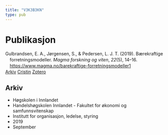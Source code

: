 ```yaml
---
title: "V3K3B3KN"
type: pub
---
```

<h1>Publikasjon</h1>
<article id="csl-bib-container-V3K3B3KN" class="csl-bib-container">
  <div class="csl-bib-body" style="line-height: 1.35; padding-left: 1em; text-indent:-1em;">
  <div class="csl-entry">Gulbrandsen, E. A., J&#xF8;rgensen, S., &amp; Pedersen, L. J. T. (2019). B&#xE6;rekraftige forretningsmodeller. <i>Magma forskning og viten</i>, <i>22</i>(5), 14&#x2013;16. <a href="https://www.magma.no/barekraftige-forretningsmodeller1">https://www.magma.no/barekraftige-forretningsmodeller1</a></div>
</div>
  <div class="csl-bib-buttons">
    <a href="#taxonomy-article-V3K3B3KN" class="csl-bib-button">Arkiv</a>
    <a href="https://app.cristin.no/results/show.jsf?id=1720346" alt="Cristin URL" class="csl-bib-button">Cristin</a>
    <a href="http://zotero.org/groups/5402882/items/V3K3B3KN" alt="Zotero URL" class="csl-bib-button">Zotero</a>
  </div>
  <div id="csl-bib-meta-container-V3K3B3KN"></div>
</article>
<div id="csl-bib-meta-V3K3B3KN" class="csl-bib-meta">
  <article id="taxonomy-article-V3K3B3KN" class="taxonomy-article">
    <h1>Arkiv</h1>
    <ul>
      <li>Høgskolen i Innlandet</li>
      <li>Handelshøgskolen Innlandet - Fakultet for økonomi og samfunnsvitenskap</li>
      <li>Institutt for organisasjon, ledelse, styring</li>
      <li>2019</li>
      <li>September</li>
    </ul>
  </article>
</div>
